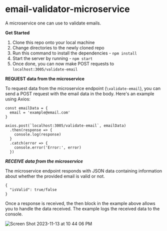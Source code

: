 # email-validator-microservice

A microservice one can use to validate emails.

**Get Started**

1) Clone this repo onto your local machine
2) Change directories to the newly cloned repo
3) Run this command to install the dependencies - `npm install`
4) Start the server by running - `npm start`
5) Once done, you can now make POST requests to `localhost:3005/validate-email`

**REQUEST data from the microservice**

To request data from the microservice endpoint (`\validate-email`), you can send a POST request with the email data in the body. Here's an example using Axios:

```
const emailData = {
  email = 'example@email.com'
}

axios.post(`localhost:3005/validate-email`, emailData)
  .then(response => {
    console.log(response)
  }
  .catch(error => {
    console.error('Error:', error)
  })
```

***RECEIVE data from the microservice***

The microservice endpoint responds with JSON data containing information about whether the provided email is valid or not. 

```
{
  "isValid": true/false
}
```

Once a response is received, the then block in the example above allows you to handle the data received. The example logs the received data to the console.


![Screen Shot 2023-11-13 at 10 44 06 PM](https://github.com/ricqosu/email-validator-microservice/assets/114196925/a88e6be6-c4a4-425a-99ed-738433175f99)


